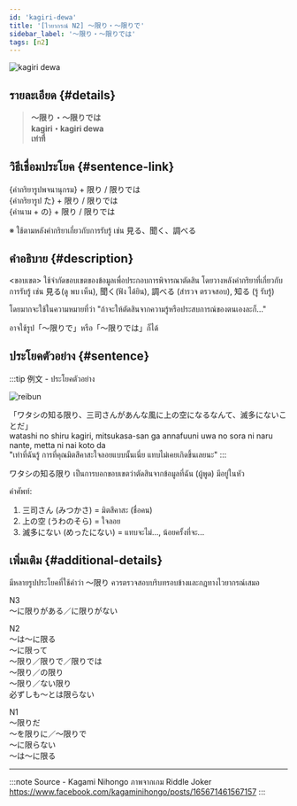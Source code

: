 ```yaml
---
id: 'kagiri-dewa'
title: '[ไวยากรณ์ N2] 〜限り・〜限りで'
sidebar_label: '〜限り・〜限りでは'
tags: [n2]
---
```


![kagiri dewa](https://res.cloudinary.com/kagamiweb/image/upload/v1631627506/nihongo/grammar/n2/kagiri-dewa.png)

## รายละเอียด {#details}

> **〜限り・〜限りでは**  
> **kagiri・kagiri dewa**  
> **เท่าที่**

## วิธีเชื่อมประโยค {#sentence-link}

{คำกริยารูปพจนานุกรม} + 限り / 限りでは  
{คำกริยารูป た} + 限り / 限りでは  
{คำนาม + の} + 限り / 限りでは

※ ใช้ตามหลังคำกริยาเกี่ยวกับการรับรู้ เช่น 見る、聞く、調べる

## คำอธิบาย {#description}

<ขอบเขต> ใช้จำกัดขอบเขตของข้อมูลเพื่อประกอบการพิจารณาตัดสิน โดยวางหลังคำกริยาที่เกี่ยวกับการรับรู้ เช่น 見る(ดู พบ เห็น), 聞く(ฟัง ได้ยิน), 調べる (สำรวจ ตรวจสอบ), 知る (รู้ รับรู้)

โดยมากจะใช้ในความหมายที่ว่า "ถ้าจะให้ตัดสินจากความรู้หรือประสบการณ์ของตนเองละก็..."

อาจใช้รูป「〜限りで」หรือ「〜限りでは」ก็ได้

## ประโยคตัวอย่าง {#sentence}

:::tip 例文 - ประโยคตัวอย่าง

![reibun](https://res.cloudinary.com/kagamiweb/image/upload/v1631950415/nihongo/grammar/n2/reibun/kagiri.jpg)

「ワタシの知る限り、三司さんがあんな風に上の空になるなんて、滅多にないことだ」  
watashi no shiru kagiri, mitsukasa-san ga annafuuni uwa no sora ni naru nante, metta ni nai koto da  
"เท่าที่ฉันรู้ การที่คุณมิตสึคาสะใจลอยแบบนั้นเนี่ย แทบไม่เคยเกิดขึ้นเลยนะ"
:::

ワタシの知る限り เป็นการบอกขอบเขตว่าตัดสินจากข้อมูลที่ฉัน (ผู้พูด) มีอยู่ในหัว

คำศัพท์:
1. 三司さん (みつかさ) = มิตสึคาสะ (ชื่อคน)
2. 上の空 (うわのそら) = ใจลอย
3. 滅多にない (めったにない) = แทบจะไม่..., น้อยครั้งที่จะ...

## เพิ่มเติม {#additional-details}

มีหลายรูปประโยคที่ใช้คำว่า ～限り ควรตรวจสอบบริบทรอบข้างและกฎทางไวยากรณ์เสมอ

N3  
～に限りがある／に限りがない

N2  
～は～に限る  
～に限って  
～限り／限りで／限りでは  
～限り／の限り  
～限り／ない限り  
必ずしも～とは限らない  

N1  
～限りだ  
～を限りに／～限りで  
～に限らない  
～は～に限る  

---
:::note Source - Kagami Nihongo
ภาพจากเกม Riddle Joker   
https://www.facebook.com/kagaminihongo/posts/165671461567157
:::